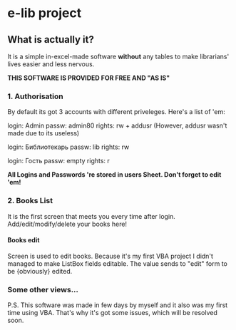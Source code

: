 # e-lib project



## What is actually it?

It is a simple in-excel-made software **without** 
any tables to make librarians' lives easier and less nervous.

__THIS SOFTWARE IS PROVIDED FOR FREE AND "AS IS"__


### 1. Authorisation

By default its got 3 accounts with different priveleges. Here's a list of 'em:

login: Admin passw: admin80 rights: rw + addusr
(However, addusr wasn't made due to its useless)



login: Библиотекарь passw: lib rights: rw

login: Гость passw: empty rights: r

__All Logins and Passwords 're stored in users Sheet. Don't forget to edit 'em!__

### 2. Books List

It is the first screen that meets you every time after login. Add/edit/modify/delete your books here! 

#### Books edit

Screen is used to edit books. Because it's my first VBA project I didn't managed to make ListBox fields
editable. The value sends to "edit" form to be {obviously} edited.


### Some other views...








P.S. This software was made in few days by myself and it also was my first time using VBA. That's why it's got some issues, which will be resolved soon.
